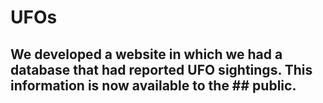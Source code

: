 # UFOs
## We developed a website in which we had a database that had reported UFO sightings. This information is now available to the ## public. 
